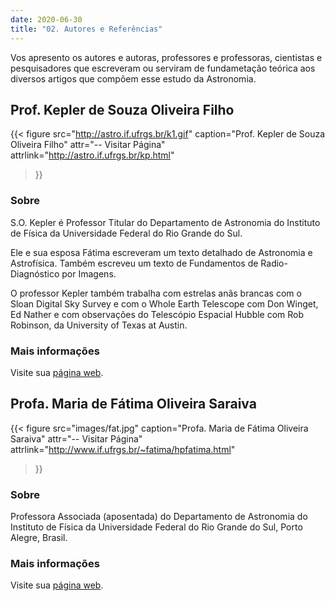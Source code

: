 ```yaml
---
date: 2020-06-30
title: "02. Autores e Referências"
---
```


Vos apresento os autores e autoras, professores e professoras, cientistas e pesquisadores que escreveram ou serviram de fundametação teórica aos diversos artigos que compõem esse estudo da Astronomia.

## Prof. Kepler de Souza Oliveira Filho

{{< figure
  src="http://astro.if.ufrgs.br/k1.gif"
  caption="Prof. Kepler de Souza Oliveira Filho"
  attr="-- Visitar Página"
  attrlink="http://astro.if.ufrgs.br/kp.html"
>}}

### Sobre

S.O. Kepler é Professor Titular do Departamento de Astronomia do Instituto de Física da Universidade Federal do Rio Grande do Sul.

Ele e sua esposa Fátima escreveram um texto detalhado de Astronomia e Astrofísica. Também escreveu um texto de Fundamentos de Radio-Diagnóstico por Imagens.

O professor Kepler também trabalha com estrelas anãs brancas com o Sloan Digital Sky Survey e com o Whole Earth Telescope com Don Winget, Ed Nather e com observações do Telescópio Espacial Hubble com Rob Robinson, da University of Texas at Austin.


### Mais informações

Visite sua [página web]("http://astro.if.ufrgs.br/kp.html").

## Profa. Maria de Fátima Oliveira Saraiva

{{< figure
  src="images/fat.jpg"
  caption="Profa. Maria de Fátima Oliveira Saraiva"
  attr="-- Visitar Página"
  attrlink="http://www.if.ufrgs.br/~fatima/hpfatima.html"
>}}

### Sobre

Professora Associada (aposentada) do Departamento de Astronomia do Instituto de Física da Universidade Federal do Rio Grande do Sul, Porto Alegre, Brasil.

### Mais informações

Visite sua [página web](http://www.if.ufrgs.br/~fatima/hpfatima.html).
